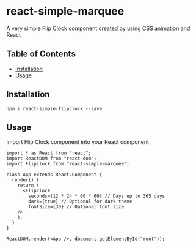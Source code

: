 # react-simple-marquee

A very simple Flip Clock component created by using CSS animation and React

## Table of Contents

- [Installation](#installation)
- [Usage](#usage)

## Installation

```
npm i react-simple-flipclock --save
```

## Usage

Import Flip Clock component into your React component

```
import * as React from "react";
import ReactDOM from "react-dom";
import Flipclock from "react-simple-marquee";

class App extends React.Component {
  render() {
    return (
      <Flipclock 
        seconds={12 * 24 * 60 * 60} // Days up to 365 days
        dark={true} // Optional for dark theme
        fontSize={30} // Optional font size
    />
    );
  }
}

ReactDOM.render(<App />, document.getElementById("root"));

```
